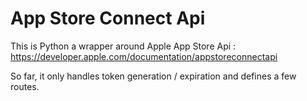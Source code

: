 App Store Connect Api
====

This is Python a wrapper around Apple App Store Api : https://developer.apple.com/documentation/appstoreconnectapi

So far, it only handles token generation / expiration and defines a few routes.